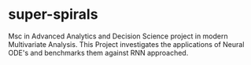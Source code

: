 # super-spirals
Msc in Advanced Analytics and Decision Science project in modern Multivariate Analysis.  This Project investigates the applications of Neural ODE's and benchmarks them against RNN approached.  
